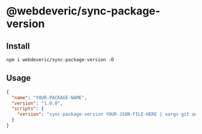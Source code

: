 # @webdeveric/sync-package-version

## Install

```shell
npm i webdeveric/sync-package-version -D
```

## Usage

```json
{
  "name": "YOUR-PACKAGE-NAME",
  "version": "1.0.0",
  "scripts": {
    "version": "sync-package-version YOUR-JSON-FILE-HERE | xargs git add"
  }
}
